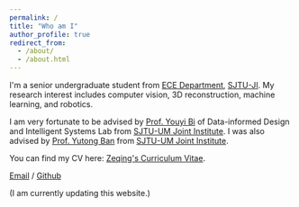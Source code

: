 ```yaml
---
permalink: /
title: "Who am I"
author_profile: true
redirect_from: 
  - /about/
  - /about.html
---
```


I'm a senior undergraduate student from [ECE Department](https://www.ji.sjtu.edu.cn/cn/), [SJTU-JI](https://www.ji.sjtu.edu.cn/cn/). My research interest includes computer vision, 3D reconstruction, machine learning, and robotics.

I am very fortunate to be advised by [Prof. Youyi Bi](https://sites.ji.sjtu.edu.cn/youyibi) of Data-informed Design and Intelligent Systems Lab from [SJTU-UM Joint Institute](https://www.ji.sjtu.edu.cn/cn/). I was also advised by [Prof. Yutong Ban](https://www.ji.sjtu.edu.cn/cn/about/faculty-staff/faculty-directory/faculty-detail/75745/) from [SJTU-UM Joint Institute](https://www.ji.sjtu.edu.cn/cn/).

You can find my CV here: [Zeqing's Curriculum Vitae](../assets/Curriculum_Vitae.pdf).

[Email](der-zing@sjtu.edu.cn) / [Github](https://github.com/Zing110) 

(I am currently updating this website.)
